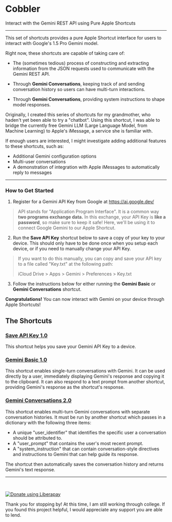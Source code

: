 # Cobbler
Interact with the Gemini REST API using Pure Apple Shortcuts

---

This set of shortcuts provides a pure Apple Shortcut interface for users to interact with Google's 1.5 Pro Gemini model.

Right now, these shortcuts are capable of taking care of:

- The (sometimes tedious) process of constructing and extracting information from the JSON requests used to communicate with the Gemini REST API.

- Through **Gemini Conversations**, keeping track of and sending conversation history so users can have multi-turn interactions.

- Through **Gemini Conversations**, providing system instructions to shape model responses.

Originally, I created this series of shortcuts for my grandmother, who haden't yet been able to try a "chatbot". Using this shortcut, I was able to bridge the currently free Gemini LLM (Large Language Model, from Machine Learning) to Apple's iMessage, a service she is familiar with.

If enough users are interested, I might investigate adding additional features to these shortcuts, such as:

- Additional Gemini configuration options
- Multi-user conversations
- A demonstration of integration with Apple iMessages to automatically reply to messages

---

### How to Get Started

1. Register for a Gemini API Key from Google at
https://ai.google.dev/


> API stands for "Application Program Interface". It is a common way **two programs exchange data.** In this exchange, your API Key is **like a password**, so make sure to keep it safe! Here, we'll be using it to connect Google Gemini to our Apple Shortcut.

2. Run the **Save API Key** shortcut below to save a copy of your key to your device. This should only have to be done once when you setup each device, or if you need to manually change your API Key.

> If you want to do this manually, you can copy and save your API key to a file called "Key.txt" at the following path:
>
>iCloud Drive > Apps > Gemini > Preferences > Key.txt

3. Follow the instructions below for either running the **Gemini Basic** or **Gemini Conversations** shortcut.

**Congratulations!** You can now interact with Gemini on your device through Apple Shortcuts!


## The Shortcuts

### [Save API Key 1.0](https://github.com/SpamMusubi153/Cobbler/blob/main/Save%20API%20Key/Cobbler%20%7C%20Save%20API%20Key%201.0.shortcut)

This shortcut helps you save your Gemini API Key to a device.


### [Gemini Basic 1.0](https://github.com/SpamMusubi153/Cobbler/blob/main/Gemini%20Basic/Cobbler%20%7C%20Gemini%20Basic%201.0.shortcut)

This shortcut enables single-turn conversations with Gemini. It can be used directly by a user, immediately displaying Gemini's response and copying it to the clipboard. It can also respond to a text prompt from another shortcut, providing Gemini's response as the shortcut's response.


### [Gemini Conversations 2.0](https://github.com/SpamMusubi153/Cobbler/blob/main/Gemini%20Conversations/Cobbler%20%7C%20Gemini%20Conversations%202.0.shortcut)

This shortcut enables multi-turn Gemini conversations with separate conversation histories. It must be run by another shortcut which passes in a dictionary with the following three items:

- A unique "user_identifier" that identifies the specific user a conversation should be attributed to.
- A "user_prompt" that contains the user's most recent prompt.
- A "system_instruction" that can contain conversation-style directives and instructions to Gemini that can help guide its response.

The shortcut then automatically saves the conversation history and returns Gemini's text response.

---

<br>

<noscript><a href="https://liberapay.com/MusubiToTheMax/donate"><img alt="Donate using Liberapay" src="https://liberapay.com/assets/widgets/donate.svg"></a></noscript>

Thank you for stopping by! At this time, I am still working through college. If you found this project helpful, I would appreciate any support you are able to lend.